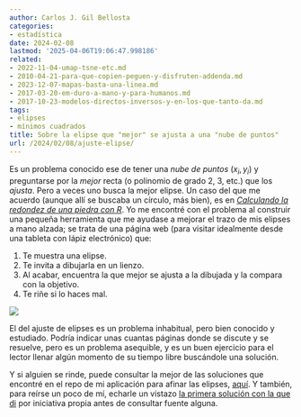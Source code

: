 ```yaml
---
author: Carlos J. Gil Bellosta
categories:
- estadística
date: 2024-02-08
lastmod: '2025-04-06T19:06:47.998186'
related:
- 2022-11-04-umap-tsne-etc.md
- 2010-04-21-para-que-copien-peguen-y-disfruten-addenda.md
- 2023-12-07-mapas-basta-una-linea.md
- 2017-03-20-em-duro-a-mano-y-para-humanos.md
- 2017-10-23-modelos-directos-inversos-y-en-los-que-tanto-da.md
tags:
- elipses
- mínimos cuadrados
title: Sobre la elipse que "mejor" se ajusta a una "nube de puntos"
url: /2024/02/08/ajuste-elipse/
---
```


Es un problema conocido ese de tener una _nube de puntos_ $(x_i, y_i)$ y preguntarse por la _mejor_ recta (o polinomio de grado 2, 3, etc.) que los _ajusta_. Pero a veces uno busca la mejor elipse. Un caso del que me acuerdo (aunque allí se buscaba un círculo, más bien), es en [_Calculando la redondez de una piedra con R_](https://www.overfitting.net/2022/09/calculando-la-redondez-de-una-piedra.html). Yo me encontré con el problema al construir una pequeña herramienta que me ayudase a mejorar el trazo de mis elipses a mano alzada; se trata de una página web (para visitar idealmente desde una tableta con lápiz electrónico) que:

1. Te muestra una elipse.
2. Te invita a dibujarla en un lienzo.
3. Al acabar, encuentra la que mejor se ajusta a la dibujada y la compara con la objetivo.
4. Te riñe si lo haces mal.

![](/wp-uploads/2024/elipse.png#center)

El del ajuste de elipses es un problema inhabitual, pero bien conocido y estudiado. Podría indicar unas cuantas páginas donde se discute y se resuelve, pero es un problema asequible, y es un buen ejercicio para el lector llenar algún momento de su tiempo libre buscándole una solución.

Y si alguien se rinde, puede consultar la mejor de las soluciones que encontré en el repo de mi aplicación para afinar las elipses, [aquí](https://github.com/cjgb/ellipses/blob/dev/mylib.py). Y también, para reírse un poco de mí, echarle un vistazo [la primera solución con la que di](https://github.com/cjgb/ellipses/blob/master/ellipses.py) por iniciativa propia antes de consultar fuente alguna.